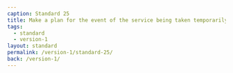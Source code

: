 ```yaml
---
caption: Standard 25
title: Make a plan for the event of the service being taken temporarily offline.
tags:
  - standard
  - version-1
layout: standard
permalink: /version-1/standard-25/
back: /version-1/
---
```

